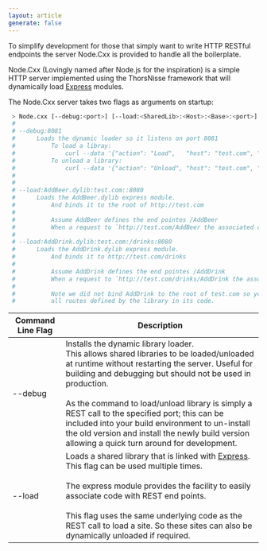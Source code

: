 ```yaml
---
layout: article
generate: false
---
```


To simplify development for those that simply want to write HTTP RESTful endpoints the server Node.Cxx is provided to handle all the boilerplate.

Node.Cxx (Lovingly named after Node.js for the inspiration) is a simple HTTP server implemented using the ThorsNisse framework that will dynamically load [Express](#express) modules.

The Node.Cxx server takes two flags as arguments on startup:

```bash
 > Node.cxx [--debug:<port>] [--load:<SharedLib>:<Host>:<Base>:<port>]
 #
 # --debug:8081
 #      Loads the dynamic loader so it listens on port 8081
 #          To load a libray:
 #              curl --data '{"action": "Load",   "host": "test.com", "base": "", "port": 8080, "lib": "AddBeer.dylib"}' localhost:8081
 #          To unload a library:
 #              curl --data '{"action": "Unload", "host": "test.com", "base": "", "port": 8080}'  localhost:8081
 #
 #
 # --load:AddBeer.dylib:test.com::8080
 #      Loads the AddBeer.dylib express module.
 #          And binds it to the root of http://test.com
 #
 #          Assume AddBeer defines the end pointes /AddBeer
 #          When a request to `http://test.com/AddBeer the associated code will be called.
 #
 # --load:AddDrink.dylib:test.com:/drinks:8080
 #      Loads the AddDrink.dylib express module.
 #          And binds it to http://test.com/drinks
 #
 #          Assume AddDrink defines the end pointes /AddDrink
 #          When a request to `http://test.com/drinks/AddDrink the associated code will be called.
 #
 #          Note we did not bind AddDrink to the root of test.com so you need to add the `Base` to
 #          all routes defined by the library in its code.
```


|Command Line Flag        | Description
|------------|------------
|--debug     | Installs the dynamic library loader.<br>This allows shared libraries to be loaded/unloaded at runtime without restarting the server. Useful for building and debugging but should not be used in production.<br><br>As the command to load/unload library is simply a REST call to the specified port; this can be included into your build environment to un-install the old version and install the newly build version allowing a quick turn around for development.
|--load      | Loads a shared library that is linked with [Express](#express).<br>This flag can be used multiple times.<br><br>The express module provides the facility to easily associate code with REST end points.<br><br>This flag uses the same underlying code as the REST call to load a site. So these sites can also be dynamically unloaded if required.

